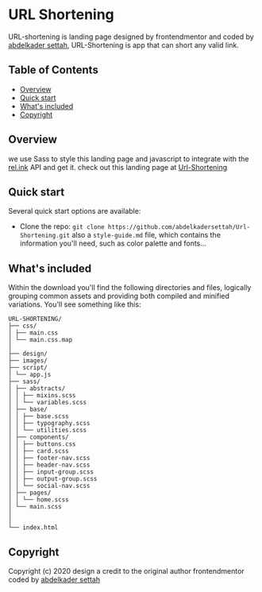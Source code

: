 # URL Shortening

URL-shortening is landing page designed by frontendmentor and coded by [abdelkader settah](https://github.com/abdelkadersettah), URL-Shortening is app that can short any valid link.

## Table of Contents

- [Overview](#Overview)
- [Quick start](#Quick-start)
- [What's included](#What's-included)
- [Copyright](#Copyright)

## Overview

we use Sass to style this landing page and javascript to integrate with the [rel.ink](https://rel.ink) API and get it.
check out this landing page at [Url-Shortening](https://abdelkadersettah.github.io/Url-Shortening/)

## Quick start

Several quick start options are available:

- Clone the repo: `git clone https://github.com/abdelkadersettah/Url-Shortening.git` also a `style-guide.md` file, which contains the information you'll need, such as color palette and fonts...

## What's included

Within the download you'll find the following directories and files, logically grouping common assets and providing both compiled and minified variations. You'll see something like this:

```text
URL-SHORTENING/
├── css/
│ ├── main.css
│ └── main.css.map
│
├── design/
├── images/
├── script/
│ └── app.js
├── sass/
│ ├── abstracts/
│ │ ├── mixins.scss
│ │ └── variables.scss
│ ├── base/
│ │ ├── base.scss
│ │ ├── typography.scss
│ │ └── utilities.scss
│ ├── components/
│ │ ├── buttons.css
│ │ ├── card.scss
│ │ ├── footer-nav.scss
│ │ ├── header-nav.scss
│ │ ├── input-group.scss
│ │ ├── output-group.scss
│ │ └── social-nav.scss
│ ├── pages/
│ │ └── home.scss
│ └── main.scss
│
│
└── index.html
```

## Copyright

Copyright (c) 2020 design a credit to the original author frontendmentor coded by [abdelkader settah](https://github.com/abdelkadersettah)
